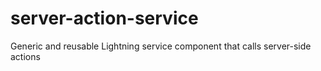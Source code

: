 # server-action-service
Generic and reusable Lightning service component that calls server-side actions
